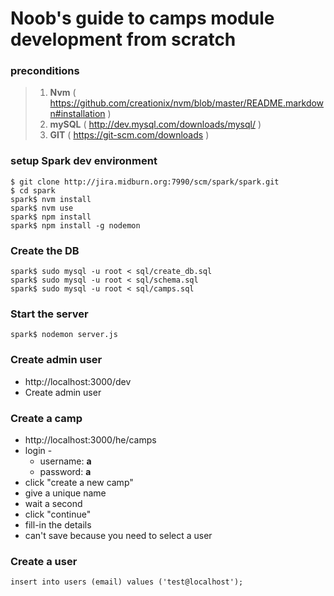 # Noob's guide to camps module development from scratch

### preconditions
>1. **Nvm** ( https://github.com/creationix/nvm/blob/master/README.markdown#installation )
>2. **mySQL** ( http://dev.mysql.com/downloads/mysql/ )
>3. **GIT** ( https://git-scm.com/downloads )

### setup Spark dev environment

```
$ git clone http://jira.midburn.org:7990/scm/spark/spark.git
$ cd spark
spark$ nvm install
spark$ nvm use
spark$ npm install
spark$ npm install -g nodemon
```

### Create the DB

```
spark$ sudo mysql -u root < sql/create_db.sql
spark$ sudo mysql -u root < sql/schema.sql
spark$ sudo mysql -u root < sql/camps.sql
```

### Start the server

```
spark$ nodemon server.js
```

### Create admin user

* http://localhost:3000/dev
* Create admin user

### Create a camp

* http://localhost:3000/he/camps
* login -
  * username: **a**
  * password: **a**
* click "create a new camp"
* give a unique name
* wait a second
* click "continue"
* fill-in the details
* can't save because you need to select a user

### Create a user

```
insert into users (email) values ('test@localhost');
```
